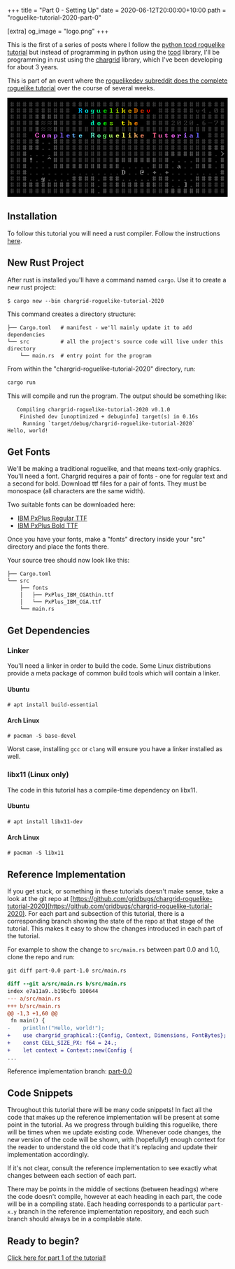 +++
title = "Part 0 - Setting Up"
date = 2020-06-12T20:00:00+10:00
path = "roguelike-tutorial-2020-part-0"

[extra]
og_image = "logo.png"
+++

This is the first of a series of posts where I follow the
[python tcod roguelike tutorial](http://rogueliketutorials.com/)
but instead of programming in python using the
[tcod](https://github.com/libtcod/libtcod) library, I'll be programming
in rust using the [chargrid](https://github.com/gridbugs/chargrid)
library, which I've been developing for about 3 years.

This is part of an event where the [roguelikedev subreddit does the complete
roguelike tutorial](https://old.reddit.com/r/roguelikedev/wiki/python_tutorial_series)
over the course of several weeks.

![logo.png](logo.png)

## Installation

To follow this tutorial you will need a rust compiler. Follow the instructions [here](https://www.rust-lang.org/tools/install).

## New Rust Project

After rust is installed you'll have a command named `cargo`. Use it to create a new rust project:

```
$ cargo new --bin chargrid-roguelike-tutorial-2020
```

This command creates a directory structure:

```
├── Cargo.toml   # manifest - we'll mainly update it to add dependencies
└── src          # all the project's source code will live under this directory
    └── main.rs  # entry point for the program
```

From within the "chargrid-roguelike-tutorial-2020" directory, run:

```bash
cargo run
```

This will compile and run the program. The output should be something like:

```
   Compiling chargrid-roguelike-tutorial-2020 v0.1.0
    Finished dev [unoptimized + debuginfo] target(s) in 0.16s
     Running `target/debug/chargrid-roguelike-tutorial-2020`
Hello, world!

```

## Get Fonts

We'll be making a traditional roguelike, and that means text-only graphics.
You'll need a font. Chargrid requires a pair of fonts - one for regular text and a second for bold.
Download ttf files for a pair of fonts. They must be monospace (all characters are the same width).

Two suitable fonts can be downloaded here:

- [IBM PxPlus Regular TTF](PxPlus_IBM_CGAthin.ttf)
- [IBM PxPlus Bold TTF](PxPlus_IBM_CGA.ttf)

Once you have your fonts, make a "fonts" directory inside your "src" directory and place the
fonts there.

Your source tree should now look like this:
```
├── Cargo.toml
└── src
    ├── fonts
    │   ├── PxPlus_IBM_CGAthin.ttf
    │   └── PxPlus_IBM_CGA.ttf
    └── main.rs
```

## Get Dependencies

### Linker

You'll need a linker in order to build the code. Some Linux distributions provide a meta package of
common build tools which will contain a linker.

#### Ubuntu
```
# apt install build-essential
```

#### Arch Linux
```
# pacman -S base-devel
```

Worst case, installing `gcc` or `clang` will ensure you have a linker installed as well.

### libx11 (Linux only)

The code in this tutorial has a compile-time dependency on libx11.

#### Ubuntu
```
# apt install libx11-dev
```

#### Arch Linux
```
# pacman -S libx11
```

## Reference Implementation

If you get stuck, or something in these tutorials doesn't make sense, take a look at the git repo at
[https://github.com/gridbugs/chargrid-roguelike-tutorial-2020](https://github.com/gridbugs/chargrid-roguelike-tutorial-2020).
For each part and subsection of this tutorial, there is a corresponding branch showing the state of the repo
at that stage of the tutorial. This makes it easy to show the changes introduced in each part of the tutorial.

For example to show the change to `src/main.rs` between part 0.0 and 1.0, clone the repo and run:
```
git diff part-0.0 part-1.0 src/main.rs
```

```diff
diff --git a/src/main.rs b/src/main.rs
index e7a11a9..b19bcfb 100644
--- a/src/main.rs
+++ b/src/main.rs
@@ -1,3 +1,60 @@
 fn main() {
-    println!("Hello, world!");
+    use chargrid_graphical::{Config, Context, Dimensions, FontBytes};
+    const CELL_SIZE_PX: f64 = 24.;
+    let context = Context::new(Config {
...
```

Reference implementation branch: [part-0.0](https://github.com/gridbugs/chargrid-roguelike-tutorial-2020/tree/part-0.0)

## Code Snippets

Throughout this tutorial there will be many code snippets!
In fact all the code that makes up the reference implementation will be present at some point in the tutorial.
As we progress through building this roguelike, there will be times when we update existing code.
Whenever code changes, the new version of the code will be shown, with (hopefully!) enough context for the reader
to understand the old code that it's replacing and update their implementation accordingly.

If it's not clear, consult the reference implementation to see exactly what changes between each section of each part.

There may be points in the middle of sections (between headings) where the code doesn't compile, however at each heading
in each part, the code will be in a compiling state. Each heading corresponds to a particular `part-x.y` branch
in the reference implementation repository, and each such branch should always be in a compilable state.

## Ready to begin?

[Click here for part 1 of the tutorial!](@/roguelike-tutorial-2020/part1/index.md)
